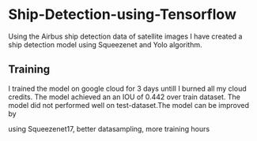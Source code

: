 # Ship-Detection-using-Tensorflow
Using the Airbus ship detection data of satellite images I have created a ship detection model using Squeezenet and Yolo algorithm.

## Training 
I trained the model on google cloud for 3 days untill I burned all my cloud credits. The model achieved an an IOU of 0.442 over train dataset. The model did not performed well on test-dataset.The model can be improved by

using Squeezenet17,
better datasampling,
more training hours
